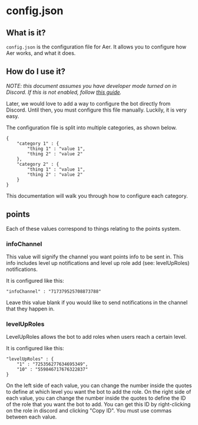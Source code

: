 # config.json

## What is it?

`config.json` is the configuration file for Aer. It allows you to configure how Aer works, and what it does.

## How do I use it?

*NOTE: this document assumes you have developer mode turned on in Discord. If this is not enabled, follow [this guide](https://www.discordia.me/en/developer-mode).*

Later, we would love to add a way to configure the bot directly from Discord. Until then, you must configure this file manually. Luckily, it is very easy.

The configuration file is split into multiple categories, as shown below.

    {
        "category 1" : {
            "thing 1" : "value 1",
            "thing 2" : "value 2"
        },
        "category 2" : {
            "thing 1" : "value 1",
            "thing 2" : "value 2"
        }
    }

This documentation will walk you through how to configure each category.

## points

Each of these values correspond to things relating to the points system.

### infoChannel

This value will signify the channel you want points info to be sent in. This info includes level up notifications and level up role add (see: levelUpRoles) notifications.

It is configured like this:

    "infoChannel" : "717379525708873788"

Leave this value blank if you would like to send notifications in the channel that they happen in.


### levelUpRoles

LevelUpRoles allows the bot to add roles when users reach a certain level. 

It is configured like this:

    "levelUpRoles" : {
        "1" : "725356277634695349",
        "10" : "559846717676322837"
    }

On the left side of each value, you can change the number inside the quotes to define at which level you want the bot to add the role. On the right side of each value, you can change the number inside the quotes to define the ID of the role that you want the bot to add. You can get this ID by right-clicking on the role in discord and clicking "Copy ID". You must use commas between each value.